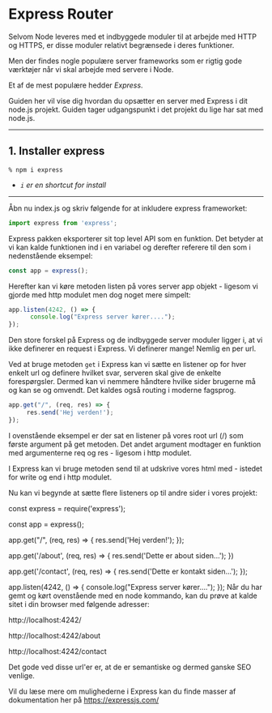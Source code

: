 # Express Router
Selvom Node leveres med et indbyggede moduler til at arbejde med HTTP og HTTPS, er disse moduler relativt begrænsede i deres funktioner.

Men der findes nogle populære server frameworks som er rigtig gode værktøjer når vi skal arbejde med servere i Node.

Et af de mest populære hedder *Express*.

Guiden her vil vise dig hvordan du opsætter en server med Express i dit node.js projekt. Guiden tager udgangspunkt i det projekt du lige har sat med node.js.
___
## 1. Installer express
```
% npm i express
```
* *`i` er en shortcut for install*
___
Åbn nu index.js og skriv følgende for at inkludere express frameworket:
```js
import express from 'express';
```
Express pakken eksporterer sit top level API som en funktion. Det betyder at vi kan kalde funktionen ind i en variabel og derefter referere til den som i nedenstående eksempel:
```js
const app = express();
```
Herefter kan vi køre metoden listen på vores server app objekt - ligesom vi gjorde med http modulet men dog noget mere simpelt:
```js
app.listen(4242, () => {
      console.log("Express server kører....");
});
```
Den store forskel på Express og de indbyggede server moduler ligger i, at vi ikke definerer en request i Express. Vi definerer mange! Nemlig en per url. 

Ved at bruge metoden `get` i Express kan vi sætte en listener op for hver enkelt url og definere hvilket svar, serveren skal give de enkelte forespørgsler. Dermed kan vi nemmere håndtere hvilke sider brugerne må og kan se og omvendt. Det kaldes også routing i moderne fagsprog.
```js
app.get("/", (req, res) => {
     res.send('Hej verden!');
});
```
I ovenstående eksempel er der sat en listener på vores root url (/) som første argument på get metoden. Det andet argument modtager en funktion med argumenterne req og res - ligesom i http modulet.

I Express kan vi bruge metoden send til at udskrive vores html med - istedet for write og end  i http modulet.

Nu kan vi begynde at sætte flere listeners op til andre sider i vores projekt:

const express = require('express');

const app = express();

app.get("/", (req, res) => {
     res.send('Hej verden!');
});

app.get('/about', (req, res) => {
      res.send('Dette er about siden...');
})

app.get('/contact', (req, res) => {
      res.send('Dette er kontakt siden...');
});

app.listen(4242, () => {
      console.log("Express server kører....");
});
Når du har gemt og kørt ovenstående med en node kommando, kan du prøve at kalde sitet i din browser med følgende adresser:

http://localhost:4242/

http://localhost:4242/about

http://localhost:4242/contact

Det gode ved disse url'er er, at de er semantiske og dermed ganske SEO venlige.

Vil du læse mere om mulighederne i Express kan du finde masser af dokumentation her på https://expressjs.com/
